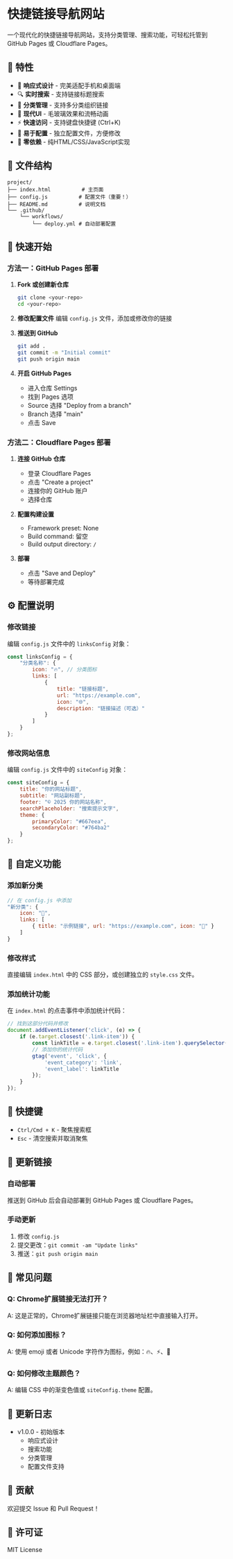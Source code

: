# 快捷链接导航网站

一个现代化的快捷链接导航网站，支持分类管理、搜索功能，可轻松托管到 GitHub Pages 或 Cloudflare Pages。

## 🌟 特性

- 📱 **响应式设计** - 完美适配手机和桌面端
- 🔍 **实时搜索** - 支持链接标题搜索
- 📂 **分类管理** - 支持多分类组织链接
- 🎨 **现代UI** - 毛玻璃效果和流畅动画
- ⚡ **快速访问** - 支持键盘快捷键 (Ctrl+K)
- 🔧 **易于配置** - 独立配置文件，方便修改
- 🚀 **零依赖** - 纯HTML/CSS/JavaScript实现

## 📁 文件结构

```
project/
├── index.html          # 主页面
├── config.js          # 配置文件（重要！）
├── README.md          # 说明文档
└── .github/
    └── workflows/
        └── deploy.yml # 自动部署配置
```

## 🚀 快速开始

### 方法一：GitHub Pages 部署

1. **Fork 或创建新仓库**
   ```bash
   git clone <your-repo>
   cd <your-repo>
   ```

2. **修改配置文件**
   编辑 `config.js` 文件，添加或修改你的链接

3. **推送到 GitHub**
   ```bash
   git add .
   git commit -m "Initial commit"
   git push origin main
   ```

4. **开启 GitHub Pages**
   - 进入仓库 Settings
   - 找到 Pages 选项
   - Source 选择 "Deploy from a branch"
   - Branch 选择 "main"
   - 点击 Save

### 方法二：Cloudflare Pages 部署

1. **连接 GitHub 仓库**
   - 登录 Cloudflare Pages
   - 点击 "Create a project"
   - 连接你的 GitHub 账户
   - 选择仓库

2. **配置构建设置**
   - Framework preset: None
   - Build command: 留空
   - Build output directory: `/`

3. **部署**
   - 点击 "Save and Deploy"
   - 等待部署完成

## ⚙️ 配置说明

### 修改链接

编辑 `config.js` 文件中的 `linksConfig` 对象：

```javascript
const linksConfig = {
    "分类名称": {
        icon: "🔥", // 分类图标
        links: [
            { 
                title: "链接标题", 
                url: "https://example.com", 
                icon: "🌐",
                description: "链接描述（可选）"
            }
        ]
    }
};
```

### 修改网站信息

编辑 `config.js` 文件中的 `siteConfig` 对象：

```javascript
const siteConfig = {
    title: "你的网站标题",
    subtitle: "网站副标题",
    footer: "© 2025 你的网站名称",
    searchPlaceholder: "搜索提示文字",
    theme: {
        primaryColor: "#667eea",
        secondaryColor: "#764ba2"
    }
};
```

## 🔧 自定义功能

### 添加新分类

```javascript
// 在 config.js 中添加
"新分类": {
    icon: "📱",
    links: [
        { title: "示例链接", url: "https://example.com", icon: "🔗" }
    ]
}
```

### 修改样式

直接编辑 `index.html` 中的 CSS 部分，或创建独立的 `style.css` 文件。

### 添加统计功能

在 `index.html` 的点击事件中添加统计代码：

```javascript
// 找到这部分代码并修改
document.addEventListener('click', (e) => {
    if (e.target.closest('.link-item')) {
        const linkTitle = e.target.closest('.link-item').querySelector('.link-title').textContent;
        // 添加你的统计代码
        gtag('event', 'click', {
            'event_category': 'link',
            'event_label': linkTitle
        });
    }
});
```

## 📱 快捷键

- `Ctrl/Cmd + K` - 聚焦搜索框
- `Esc` - 清空搜索并取消聚焦

## 🔄 更新链接

### 自动部署

推送到 GitHub 后会自动部署到 GitHub Pages 或 Cloudflare Pages。

### 手动更新

1. 修改 `config.js`
2. 提交更改：`git commit -am "Update links"`
3. 推送：`git push origin main`

## 🐛 常见问题

### Q: Chrome扩展链接无法打开？
A: 这是正常的，Chrome扩展链接只能在浏览器地址栏中直接输入打开。

### Q: 如何添加图标？
A: 使用 emoji 或者 Unicode 字符作为图标，例如：🔥、⚡、🎨

### Q: 如何修改主题颜色？
A: 编辑 CSS 中的渐变色值或 `siteConfig.theme` 配置。

## 📝 更新日志

- v1.0.0 - 初始版本
  - 响应式设计
  - 搜索功能
  - 分类管理
  - 配置文件支持

## 🤝 贡献

欢迎提交 Issue 和 Pull Request！

## 📄 许可证

MIT License